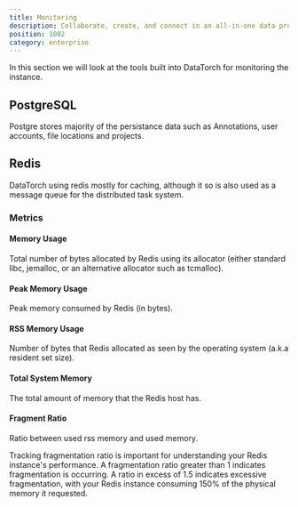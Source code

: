 ```yaml
---
title: Monitoring
description: Collaborate, create, and connect in an all-in-one data processing suite!
position: 1002
category: enterprise
---
```


In this section we will look at the tools built into DataTorch for monitoring
the instance.

## PostgreSQL

Postgre stores majority of the persistance data such as Annotations, user
accounts, file locations and projects.

## Redis

DataTorch using redis mostly for caching, although it so is also used as a
message queue for the distributed task system.

### Metrics

#### Memory Usage

Total number of bytes allocated by Redis using its allocator (either standard
libc, jemalloc, or an alternative allocator such as tcmalloc).

#### Peak Memory Usage

Peak memory consumed by Redis (in bytes).

#### RSS Memory Usage

Number of bytes that Redis allocated as seen by the operating system (a.k.a
resident set size).

#### Total System Memory

The total amount of memory that the Redis host has.

#### Fragment Ratio

Ratio between used rss memory and used memory.

Tracking fragmentation ratio is important for understanding your Redis
instance's performance. A fragmentation ratio greater than 1 indicates
fragmentation is occurring. A ratio in excess of 1.5 indicates excessive
fragmentation, with your Redis instance consuming 150% of the physical memory it
requested.
